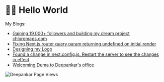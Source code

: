 # 👋🏽 Hello World

My Blogs:

<!--START_SECTION:feed-->
* [Gaining 19,000+ followers and building my dream project chloromaps.com](https:&#x2F;&#x2F;dpnkr.in&#x2F;blog&#x2F;building-maps-affinity-and-chloromaps)
* [Fixing Next.js router query param returning undefined on initial render](https:&#x2F;&#x2F;dpnkr.in&#x2F;blog&#x2F;nextjs-router-query-undefined)
* [Designing my Logo](https:&#x2F;&#x2F;dpnkr.in&#x2F;blog&#x2F;designing-logo)
* [Found a change in next.config.js. Restart the server to see the changes in effect](https:&#x2F;&#x2F;dpnkr.in&#x2F;blog&#x2F;nextjs-config)
* [Welcoming Duma to Deepankar&#39;s office](https:&#x2F;&#x2F;dpnkr.in&#x2F;blog&#x2F;welcoming-duma)
<!--END_SECTION:feed-->

<p align="left"> <img src="https://komarev.com/ghpvc/?username=Deep-Codes&label=Views&color=blue&style=plastic" alt="Deepankar Page Views" /> </p>
